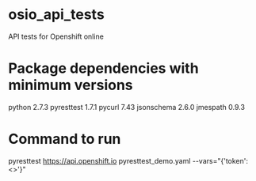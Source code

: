 # osio_api_tests
API tests for Openshift online

# Package dependencies with minimum versions
python 2.7.3
pyresttest 1.7.1
pycurl 7.43
jsonschema 2.6.0
jmespath 0.9.3

# Command to run
pyresttest  https://api.openshift.io pyresttest_demo.yaml --vars="{'token':<<OSIO security token>>'}"

